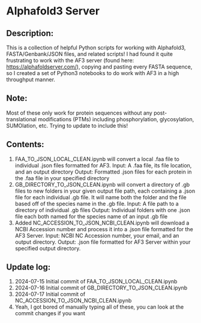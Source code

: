 # Alphafold3 Server

## Description:
This is a collection of helpful Python scripts for working with Alphafold3, FASTA/Genbank/JSON files, and related scripts! I had found it quite frustrating to work with the AF3 server (found here: https://alphafoldserver.com/), copying and pasting every FASTA sequence, so I created a set of Python3 notebooks to do work with AF3 in a high throughput manner. 

## Note:
Most of these only work for protein sequences without any post-translational modifications (PTMs) including phosphorylation, glycosylation, SUMOlation, etc. Trying to update to include this!

## Contents:
1. FAA_TO_JSON_LOCAL_CLEAN.ipynb will convert a local .faa file to individual .json files formatted for AF3.
   Input: A .faa file, its file location, and an output directory
   Output: Formatted .json files for each protein in the .faa file in your specified directory
2. GB_DIRECTORY_TO_JSON_CLEAN.ipynb will convert a directory of .gb files to new folders in your given output file       path, each containing a .json file for each individual .gb file. It will name both the folder and the file based      off of the species name in the .gb file.
   Input: A file path to a directory of individual .gb files
   Output: Individual folders with one .json file each both named for the species name of an input .gb file
3. Added NC_ACCESSION_TO_JSON_NCBI_CLEAN.ipynb will download a NCBI Accession number and process it into a .json file    formatted for the AF3 Server.
   Input: NCBI NC Accession number, your email, and an output directory.
   Output: .json file formatted for AF3 Server within your specified output directory.

## Update log:
1. 2024-07-15 Initial commit of FAA_TO_JSON_LOCAL_CLEAN.ipynb
2. 2024-07-16 Initial commit of GB_DIRECTORY_TO_JSON_CLEAN.ipynb
3. 2024-07-17 Initial commit of NC_ACCESSION_TO_JSON_NCBI_CLEAN.ipynb
4. Yeah, I got bored of manually typing all of these, you can look at the commit changes if you want
